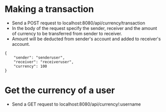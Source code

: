 # Making a transaction
- Send a POST request to localhost:8080/api/currency/transaction
- In the body of the request specify the sender, receiver and the amount of currency to be transferred from sender to receiver.
- Amount will be deducted from sender's account and added to receiver's account.
```
{
    "sender": "senderuser",
    "receiver": "receiveruser",
    "currency": 100
}
```

# Get the currency of a user
- Send a GET request to localhost:8080/api/currency/:username